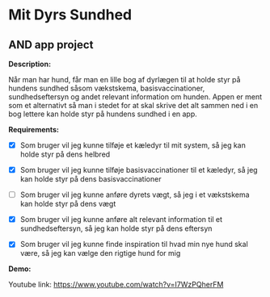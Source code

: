 # Mit Dyrs Sundhed

## AND app project


**Description:**

Når man har hund, får man en lille bog af dyrlægen til at holde styr på hundens sundhed såsom vækstskema, basisvaccinationer, sundhedseftersyn og andet relevant information om hunden. 
Appen er ment som et alternativt så man i stedet for at skal skrive det alt sammen ned i en bog lettere kan holde styr på hundens sundhed i en app. 



**Requirements:**
- [x] Som bruger vil jeg kunne tilføje et kæledyr til mit system, så jeg kan holde styr på dens helbred
- [x] Som bruger vil jeg kunne tilføje basisvaccinationer til et kæledyr, så jeg kan holde styr på dens basisvaccinationer
- [ ] Som bruger vil jeg kunne anføre dyrets vægt, så jeg i et vækstskema kan holde styr på dens vægt
- [x] Som bruger vil jeg kunne anføre alt relevant information til et sundhedseftersyn, så jeg kan holde styr på dens eftersyn
- [x] Som bruger vil jeg kunne finde inspiration til hvad min nye hund skal være, så jeg kan vælge den rigtige hund for mig


**Demo:**

Youtube link: https://www.youtube.com/watch?v=I7WzPQherFM
